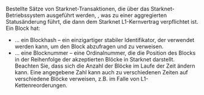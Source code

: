 Bestellte Sätze von Starknet-Transaktionen, die über das Starknet-Betriebssystem ausgeführt werden, , was zu einer aggregierten Statusänderung führt, die dann dem Starknet L1-Kernvertrag verpflichtet ist. Ein Block hat:

* … ein Blockhash – ein einzigartiger stabiler Identifikator, der verwendet werden kann, um den Block abzufragen und zu verweisen.
* … eine Blocknummer – eine Ordinalnummer, die die Position des Blocks in der Reihenfolge der akzeptierten Blöcke in Starknet darstellt. Beachten Sie, dass sich die Anzahl der Blöcke im Laufe der Zeit ändern kann. Eine angegebene Zahl kann auch zu verschiedenen Zeiten auf verschiedene Blöcke verweisen, z.B. im Falle von L1-Kettenreorderungen.
